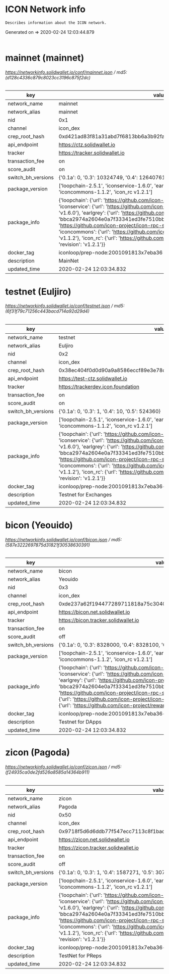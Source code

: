 # ICON Network info
    Describes information about the ICON network.
Generated on => 2020-02-24 12:03:44.879<br><br> 
# mainnet (mainnet) 
###### https://networkinfo.solidwallet.io/conf/mainnet.json  / md5: (d128c4336c879c8023cc3196c875f2dc) 
|key|value| 
|-----|-----|
|network_name|mainnet|
|network_alias|mainnet|
|nid|0x1|
|channel|icon_dex|
|crep_root_hash|0xd421ad83f81a31abd7f6813bb6a3b92fa547bdb6d5abc98d2d0852c1a97bcca5|
|api_endpoint|https://ctz.solidwallet.io|
|tracker|https://tracker.solidwallet.io|
|transaction_fee|on|
|score_audit|on|
|switch_bh_versions|{'0.1a': 0, '0.3': 10324749, '0.4': 12640761, '0.5': 14473622}|
|package_version|['loopchain-2.5.1', 'iconservice-1.6.0', 'earlgrey-0.0.4', 'iconrpcserver-1.4.9', 'iconcommons-1.1.2', 'icon_rc v1.2.1']|
|package_info|{'loopchain': {'url': 'https://github.com/icon-project/loopchain', 'revision': '2.5.1'}, 'iconservice': {'url': 'https://github.com/icon-project/icon-service', 'revision': 'v1.6.0'}, 'earlgrey': {'url': 'https://github.com/icon-project/earlgrey', 'revision': 'bbca2974a2604e0a7f33341ed3fe7510bb6f4f90'}, 'iconrpcserver': {'url': 'https://github.com/icon-project/icon-rpc-server', 'revision': '1.4.9'}, 'iconcommons': {'url': 'https://github.com/icon-project/icon-commons', 'revision': 'v1.1.2'}, 'icon_rc': {'url': 'https://github.com/icon-project/rewardcalculator', 'revision': 'v1.2.1'}}|
|docker_tag|iconloop/prep-node:2001091813x7eba36|
|description|MainNet |
|updated_time|2020-02-24 12:03:34.832|
# testnet (Euljiro) 
###### https://networkinfo.solidwallet.io/conf/testnet.json  / md5: (6f31f79c71256c443bacd714a92d29d4) 
|key|value| 
|-----|-----|
|network_name|testnet|
|network_alias|Euljiro|
|nid|0x2|
|channel|icon_dex|
|crep_root_hash|0x38ec404f0d0d90a9a8586eccf89e3e78de0d3c7580063b20823308e7f722cd12|
|api_endpoint|https://test-ctz.solidwallet.io|
|tracker|https://trackerdev.icon.foundation|
|transaction_fee|on|
|score_audit|on|
|switch_bh_versions|{'0.1a': 0, '0.3': 1, '0.4': 10, '0.5': 524360}|
|package_version|['loopchain-2.5.1', 'iconservice-1.6.0', 'earlgrey-0.0.4', 'iconrpcserver-1.4.9', 'iconcommons-1.1.2', 'icon_rc v1.2.1']|
|package_info|{'loopchain': {'url': 'https://github.com/icon-project/loopchain', 'revision': '2.5.1'}, 'iconservice': {'url': 'https://github.com/icon-project/icon-service', 'revision': 'v1.6.0'}, 'earlgrey': {'url': 'https://github.com/icon-project/earlgrey', 'revision': 'bbca2974a2604e0a7f33341ed3fe7510bb6f4f90'}, 'iconrpcserver': {'url': 'https://github.com/icon-project/icon-rpc-server', 'revision': '1.4.9'}, 'iconcommons': {'url': 'https://github.com/icon-project/icon-commons', 'revision': 'v1.1.2'}, 'icon_rc': {'url': 'https://github.com/icon-project/rewardcalculator', 'revision': 'v1.2.1'}}|
|docker_tag|iconloop/prep-node:2001091813x7eba36-dev|
|description|Testnet for Exchanges |
|updated_time|2020-02-24 12:03:34.832|
# bicon (Yeouido) 
###### https://networkinfo.solidwallet.io/conf/bicon.json  / md5: (587e3222697875d31821f30538630391) 
|key|value| 
|-----|-----|
|network_name|bicon|
|network_alias|Yeouido|
|nid|0x3|
|channel|icon_dex|
|crep_root_hash|0xde237a62f194477289711818a75c3040f887b5854ea20683a7cde0947c20e436|
|api_endpoint|https://bicon.net.solidwallet.io|
|tracker|https://bicon.tracker.solidwallet.io|
|transaction_fee|on|
|score_audit|off|
|switch_bh_versions|{'0.1a': 0, '0.3': 8328000, '0.4': 8328100, '0.5': 8882950}|
|package_version|['loopchain-2.5.1', 'iconservice-1.6.0', 'earlgrey-0.0.4', 'iconrpcserver-1.4.9', 'iconcommons-1.1.2', 'icon_rc v1.2.1']|
|package_info|{'loopchain': {'url': 'https://github.com/icon-project/loopchain', 'revision': '2.5.1'}, 'iconservice': {'url': 'https://github.com/icon-project/icon-service', 'revision': 'v1.6.0'}, 'earlgrey': {'url': 'https://github.com/icon-project/earlgrey', 'revision': 'bbca2974a2604e0a7f33341ed3fe7510bb6f4f90'}, 'iconrpcserver': {'url': 'https://github.com/icon-project/icon-rpc-server', 'revision': '1.4.9'}, 'iconcommons': {'url': 'https://github.com/icon-project/icon-commons', 'revision': 'v1.1.2'}, 'icon_rc': {'url': 'https://github.com/icon-project/rewardcalculator', 'revision': 'v1.2.1'}}|
|docker_tag|iconloop/prep-node:2001091813x7eba36-dev|
|description|Testnet for DApps |
|updated_time|2020-02-24 12:03:34.832|
# zicon (Pagoda) 
###### https://networkinfo.solidwallet.io/conf/zicon.json  / md5: (f24935ca0de2fd526a8585a14364b911) 
|key|value| 
|-----|-----|
|network_name|zicon|
|network_alias|Pagoda|
|nid|0x50|
|channel|icon_dex|
|crep_root_hash|0x9718f5d6d6ddb77f547ecc7113c8f1bad1bf46220512fbde356eee74a90ba47c|
|api_endpoint|https://zicon.net.solidwallet.io|
|tracker|https://zicon.tracker.solidwallet.io|
|transaction_fee|on|
|score_audit|off|
|switch_bh_versions|{'0.1a': 0, '0.3': 1, '0.4': 1587271, '0.5': 3077345}|
|package_version|['loopchain-2.5.1', 'iconservice-1.6.0', 'earlgrey-0.0.4', 'iconrpcserver-1.4.9', 'iconcommons-1.1.2', 'icon_rc v1.2.1']|
|package_info|{'loopchain': {'url': 'https://github.com/icon-project/loopchain', 'revision': '2.5.1'}, 'iconservice': {'url': 'https://github.com/icon-project/icon-service', 'revision': 'v1.6.0'}, 'earlgrey': {'url': 'https://github.com/icon-project/earlgrey', 'revision': 'bbca2974a2604e0a7f33341ed3fe7510bb6f4f90'}, 'iconrpcserver': {'url': 'https://github.com/icon-project/icon-rpc-server', 'revision': '1.4.9'}, 'iconcommons': {'url': 'https://github.com/icon-project/icon-commons', 'revision': 'v1.1.2'}, 'icon_rc': {'url': 'https://github.com/icon-project/rewardcalculator', 'revision': 'v1.2.1'}}|
|docker_tag|iconloop/prep-node:2001091813x7eba36-dev|
|description|TestNet for PReps|
|updated_time|2020-02-24 12:03:34.832|
